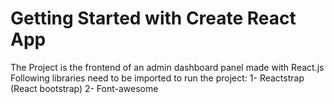 # Getting Started with Create React App

The Project is the frontend of an admin dashboard panel made with React.js
Following libraries need to be imported to run the project:
1- Reactstrap (React bootstrap)
2- Font-awesome
